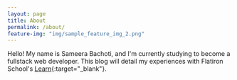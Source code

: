 ```yaml
---
layout: page
title: About
permalink: /about/
feature-img: "img/sample_feature_img_2.png"
---
```


 Hello! My name is Sameera Bachoti, and I'm currently studying to become a fullstack web developer. This blog will detail my experiences with Flatiron School's [Learn](https://learn.co/){:target="_blank"}.